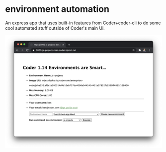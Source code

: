 # environment automation

An express app that uses built-in features from Coder+coder-cli to do some cool automated stuff outside of Coder's main Ui.

![Web app screenshot](screenshot.png)